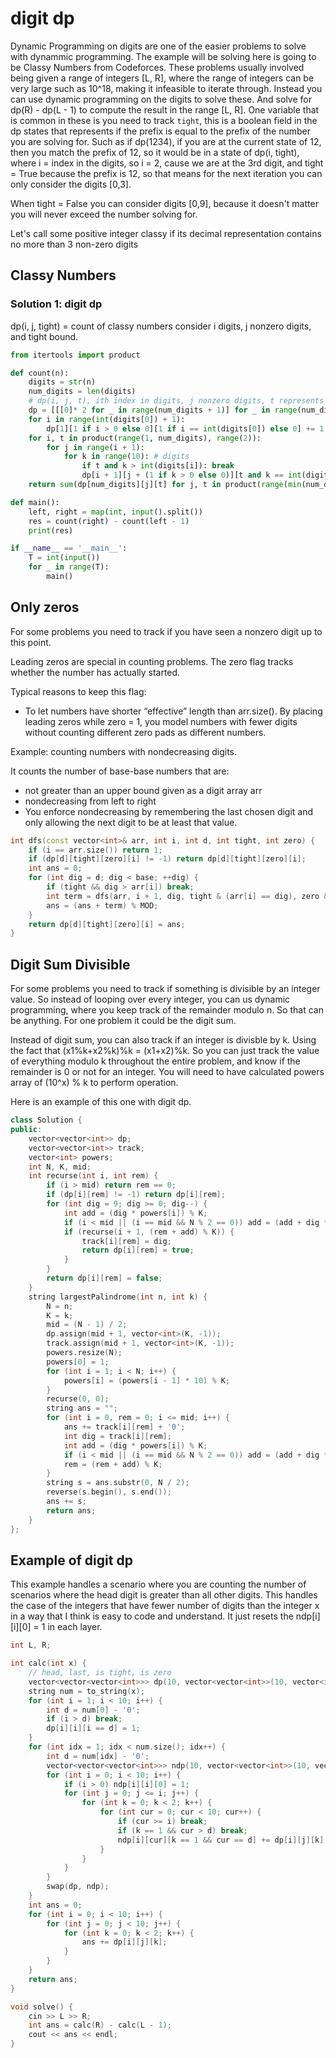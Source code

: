 # digit dp

Dynamic Programming on digits are one of the easier problems to solve with dynammic programming.  The example will be solving here is going to be Classy Numbers from Codeforces.  These problems usually involved being given a range of integers [L, R], where the range of integers can be very large such as 10^18, making it infeasible to iterate through.  Instead you can use dynamic programming on the digits to solve these. And solve for dp(R) - dp(L - 1) to compute the result in the range [L, R].  One variable that is common in these is you need to track `tight`, this is a boolean field in the dp states that represents if the prefix is equal to the prefix of the number you are solving for.  Such as if dp(1234), if you are at the current state of 12, then you match the prefix of 12, so it would be in a state of dp(i, tight), where i = index in the digits, so i = 2, cause we are at the 3rd digit, and tight = True because the prefix is 12, so that means for the next iteration you can only consider the digits [0,3].

When tight = False you can consider digits [0,9], because it doesn't matter you will never exceed the number solving for. 

Let's call some positive integer classy if its decimal representation contains no more than 3 non-zero digits


## Classy Numbers

### Solution 1:  digit dp

dp(i, j, tight) = count of classy numbers consider i digits, j nonzero digits, and tight bound. 

```py
from itertools import product

def count(n):
    digits = str(n)
    num_digits = len(digits)
    # dp(i, j, t), ith index in digits, j nonzero digits, t represents tight bound
    dp = [[[0]* 2 for _ in range(num_digits + 1)] for _ in range(num_digits + 1)]
    for i in range(int(digits[0]) + 1):
        dp[1][1 if i > 0 else 0][1 if i == int(digits[0]) else 0] += 1
    for i, t in product(range(1, num_digits), range(2)):
        for j in range(i + 1):
            for k in range(10): # digits
                if t and k > int(digits[i]): break
                dp[i + 1][j + (1 if k > 0 else 0)][t and k == int(digits[i])] += dp[i][j][t]
    return sum(dp[num_digits][j][t] for j, t in product(range(min(num_digits, 3) + 1), range(2)))

def main():
    left, right = map(int, input().split())
    res = count(right) - count(left - 1)
    print(res)

if __name__ == '__main__':
    T = int(input())
    for _ in range(T):
        main()
```

## Only zeros

For some problems you need to track if you have seen a nonzero digit up to this point.  

Leading zeros are special in counting problems. The zero flag tracks whether the number has actually started.

Typical reasons to keep this flag:
- To let numbers have shorter “effective” length than arr.size(). By placing leading zeros while zero = 1, you model numbers with fewer digits without counting different zero pads as different numbers.

Example: counting numbers with nondecreasing digits.

It counts the number of base-base numbers that are:
- not greater than an upper bound given as a digit array arr
- nondecreasing from left to right
- You enforce nondecreasing by remembering the last chosen digit and only allowing the next digit to be at least that value.

```cpp
int dfs(const vector<int>& arr, int i, int d, int tight, int zero) {
    if (i == arr.size()) return 1;
    if (dp[d][tight][zero][i] != -1) return dp[d][tight][zero][i];
    int ans = 0;
    for (int dig = d; dig < base; ++dig) {
        if (tight && dig > arr[i]) break;
        int term = dfs(arr, i + 1, dig, tight & (arr[i] == dig), zero & (dig == 0));
        ans = (ans + term) % MOD;
    }
    return dp[d][tight][zero][i] = ans;
}
```

## Digit Sum Divisible

For some problems you need to track if something is divisible by an integer value.  So instead of looping over every integer, you can us dynamic programming, where you keep track of the remainder modulo n.  So that can be anything.  For one problem it could be the digit sum. 

Instead of digit sum, you can also track if an integer is divisble by k.  Using the fact that (x1%k+x2%k)%k = (x1+x2)%k.  So you can just track the value of everything modulo k throughout the entire problem, and know if the remainder is 0 or not for an integer.  You will need to have calculated powers array of (10^x) % k to perform operation. 

Here is an example of this one with digit dp.

```cpp
class Solution {
public:
    vector<vector<int>> dp;
    vector<vector<int>> track;
    vector<int> powers;
    int N, K, mid;
    int recurse(int i, int rem) {
        if (i > mid) return rem == 0;
        if (dp[i][rem] != -1) return dp[i][rem];
        for (int dig = 9; dig >= 0; dig--) {
            int add = (dig * powers[i]) % K;
            if (i < mid || (i == mid && N % 2 == 0)) add = (add + dig * powers[N - i - 1]) % K;
            if (recurse(i + 1, (rem + add) % K)) {
                track[i][rem] = dig;
                return dp[i][rem] = true;
            }
        }
        return dp[i][rem] = false;
    }
    string largestPalindrome(int n, int k) {
        N = n;
        K = k;
        mid = (N - 1) / 2;
        dp.assign(mid + 1, vector<int>(K, -1));
        track.assign(mid + 1, vector<int>(K, -1));
        powers.resize(N);
        powers[0] = 1;
        for (int i = 1; i < N; i++) {
            powers[i] = (powers[i - 1] * 10) % K;
        }
        recurse(0, 0);
        string ans = "";
        for (int i = 0, rem = 0; i <= mid; i++) {
            ans += track[i][rem] + '0';
            int dig = track[i][rem];
            int add = (dig * powers[i]) % K;
            if (i < mid || (i == mid && N % 2 == 0)) add = (add + dig * powers[N - i - 1]) % K;
            rem = (rem + add) % K;
        }
        string s = ans.substr(0, N / 2);
        reverse(s.begin(), s.end());
        ans += s;
        return ans;
    }
};
```

## Example of digit dp

This example handles a scenario where you are counting the number of scenarios where the head digit is greater than all other digits.
This handles the case of the integers that have fewer number of digits than the integer x in a way that I think is easy to code and understand.  It just resets the ndp[i][i][0] = 1 in each layer.  

```cpp
int L, R;

int calc(int x) {
    // head, last, is tight, is zero
    vector<vector<vector<int>>> dp(10, vector<vector<int>>(10, vector<int>(2, 0)));
    string num = to_string(x);
    for (int i = 1; i < 10; i++) {
        int d = num[0] - '0';
        if (i > d) break;
        dp[i][i][i == d] = 1;
    }
    for (int idx = 1; idx < num.size(); idx++) {
        int d = num[idx] - '0';
        vector<vector<vector<int>>> ndp(10, vector<vector<int>>(10, vector<int>(2, 0)));        
        for (int i = 0; i < 10; i++) {
            if (i > 0) ndp[i][i][0] = 1;
            for (int j = 0; j <= i; j++) {
                for (int k = 0; k < 2; k++) {
                    for (int cur = 0; cur < 10; cur++) {
                        if (cur >= i) break;
                        if (k == 1 && cur > d) break;
                        ndp[i][cur][k == 1 && cur == d] += dp[i][j][k];
                    }
                }
            }
        }
        swap(dp, ndp);
    }
    int ans = 0;
    for (int i = 0; i < 10; i++) {
        for (int j = 0; j < 10; j++) {
            for (int k = 0; k < 2; k++) {
                ans += dp[i][j][k];
            }
        }
    }
    return ans;
}

void solve() {
    cin >> L >> R;
    int ans = calc(R) - calc(L - 1);
    cout << ans << endl;
}
```
